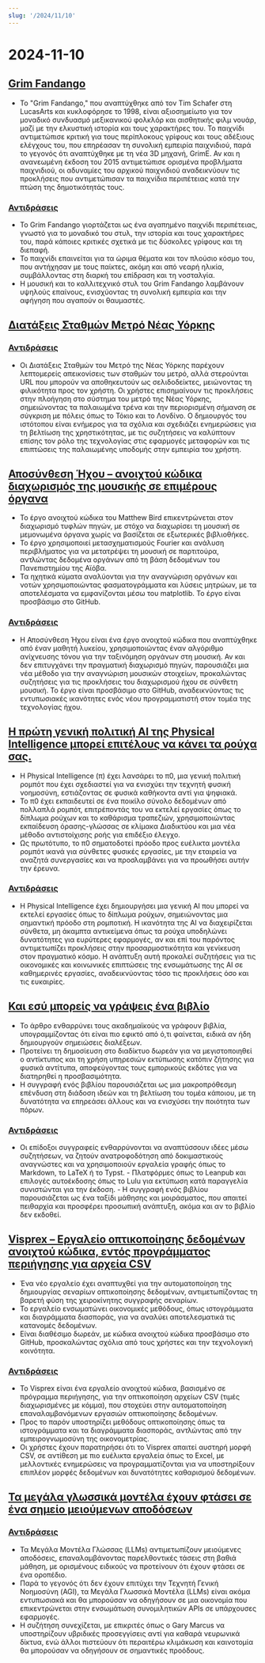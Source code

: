 ```yaml
---
slug: '/2024/11/10'
---
```


# 2024-11-10

## [Grim Fandango](https://www.filfre.net/2024/11/grim-fandango/)

- Το "Grim Fandango," που αναπτύχθηκε από τον Tim Schafer στη LucasArts και κυκλοφόρησε το 1998, είναι αξιοσημείωτο για τον μοναδικό συνδυασμό μεξικανικού φολκλόρ και αισθητικής φιλμ νουάρ, μαζί με την ελκυστική ιστορία και τους χαρακτήρες του. Το παιχνίδι αντιμετώπισε κριτική για τους περίπλοκους γρίφους και τους αδέξιους ελέγχους του, που επηρέασαν τη συνολική εμπειρία παιχνιδιού, παρά το γεγονός ότι αναπτύχθηκε με τη νέα 3D μηχανή, GrimE. Αν και η ανανεωμένη έκδοση του 2015 αντιμετώπισε ορισμένα προβλήματα παιχνιδιού, οι αδυναμίες του αρχικού παιχνιδιού αναδεικνύουν τις προκλήσεις που αντιμετώπισαν τα παιχνίδια περιπέτειας κατά την πτώση της δημοτικότητάς τους.

### [Αντιδράσεις](https://news.ycombinator.com/item?id=42097261)

- Το Grim Fandango γιορτάζεται ως ένα αγαπημένο παιχνίδι περιπέτειας, γνωστό για το μοναδικό του στυλ, την ιστορία και τους χαρακτήρες του, παρά κάποιες κριτικές σχετικά με τις δύσκολες γρίφους και τη διεπαφή.
- Το παιχνίδι επαινείται για τα ώριμα θέματα και τον πλούσιο κόσμο του, που αντήχησαν με τους παίκτες, ακόμη και από νεαρή ηλικία, συμβάλλοντας στη διαρκή του επίδραση και τη νοσταλγία.
- Η μουσική και το καλλιτεχνικό στυλ του Grim Fandango λαμβάνουν υψηλούς επαίνους, ενισχύοντας τη συνολική εμπειρία και την αφήγηση που αγαπούν οι θαυμαστές.

## [Διατάξεις Σταθμών Μετρό Νέας Υόρκης](http://www.projectsubwaynyc.com/gallery)

### [Αντιδράσεις](https://news.ycombinator.com/item?id=42096717)

- Οι Διατάξεις Σταθμών του Μετρό της Νέας Υόρκης παρέχουν λεπτομερείς απεικονίσεις των σταθμών του μετρό, αλλά στερούνται URL που μπορούν να αποθηκευτούν ως σελιδοδείκτες, μειώνοντας τη φιλικότητα προς τον χρήστη. Οι χρήστες επισημαίνουν τις προκλήσεις στην πλοήγηση στο σύστημα του μετρό της Νέας Υόρκης, σημειώνοντας τα παλαιωμένα τρένα και την περιορισμένη σήμανση σε σύγκριση με πόλεις όπως το Τόκιο και το Λονδίνο. Ο δημιουργός του ιστότοπου είναι ενήμερος για τα σχόλια και σχεδιάζει ενημερώσεις για τη βελτίωση της χρηστικότητας, με τις συζητήσεις να καλύπτουν επίσης τον ρόλο της τεχνολογίας στις εφαρμογές μεταφορών και τις επιπτώσεις της παλαιωμένης υποδομής στην εμπειρία του χρήστη.

## [Αποσύνθεση Ήχου – ανοιχτού κώδικα διαχωρισμός της μουσικής σε επιμέρους όργανα](https://matthew-bird.com/blogs/Audio-Decomposition.html)

- Το έργο ανοιχτού κώδικα του Matthew Bird επικεντρώνεται στον διαχωρισμό τυφλών πηγών, με στόχο να διαχωρίσει τη μουσική σε μεμονωμένα όργανα χωρίς να βασίζεται σε εξωτερικές βιβλιοθήκες.
- Το έργο χρησιμοποιεί μετασχηματισμούς Fourier και ανάλυση περιβλήματος για να μετατρέψει τη μουσική σε παρτιτούρα, αντλώντας δεδομένα οργάνων από τη βάση δεδομένων του Πανεπιστημίου της Αϊόβα.
- Τα ηχητικά κύματα αναλύονται για την αναγνώριση οργάνων και νοτών χρησιμοποιώντας φασματογράμματα και λύσεις μητρώων, με τα αποτελέσματα να εμφανίζονται μέσω του matplotlib. Το έργο είναι προσβάσιμο στο GitHub.

### [Αντιδράσεις](https://news.ycombinator.com/item?id=42098491)

- Η Αποσύνθεση Ήχου είναι ένα έργο ανοιχτού κώδικα που αναπτύχθηκε από έναν μαθητή λυκείου, χρησιμοποιώντας έναν αλγόριθμο ανίχνευσης τόνου για την ταξινόμηση οργάνων στη μουσική. Αν και δεν επιτυγχάνει την πραγματική διαχωρισμό πηγών, παρουσιάζει μια νέα μέθοδο για την αναγνώριση μουσικών στοιχείων, προκαλώντας συζητήσεις για τις προκλήσεις του διαχωρισμού ήχου σε σύνθετη μουσική. Το έργο είναι προσβάσιμο στο GitHub, αναδεικνύοντας τις εντυπωσιακές ικανότητες ενός νέου προγραμματιστή στον τομέα της τεχνολογίας ήχου.

## [Η πρώτη γενική πολιτική AI της Physical Intelligence μπορεί επιτέλους να κάνει τα ρούχα σας.](https://www.physicalintelligence.company/blog/pi0)

- Η Physical Intelligence (π) έχει λανσάρει το π0, μια γενική πολιτική ρομπότ που έχει σχεδιαστεί για να ενισχύει την τεχνητή φυσική νοημοσύνη, εστιάζοντας σε φυσικά καθήκοντα αντί για ψηφιακά.
- Το π0 έχει εκπαιδευτεί σε ένα ποικίλο σύνολο δεδομένων από πολλαπλά ρομπότ, επιτρέποντάς του να εκτελεί εργασίες όπως το δίπλωμα ρούχων και το καθάρισμα τραπεζιών, χρησιμοποιώντας εκπαίδευση όρασης-γλώσσας σε κλίμακα Διαδικτύου και μια νέα μέθοδο αντιστοίχισης ροής για επιδέξιο έλεγχο.
- Ως πρωτότυπο, το π0 σηματοδοτεί πρόοδο προς ευέλικτα μοντέλα ρομπότ ικανά για σύνθετες φυσικές εργασίες, με την εταιρεία να αναζητά συνεργασίες και να προσλαμβάνει για να προωθήσει αυτήν την έρευνα.

### [Αντιδράσεις](https://news.ycombinator.com/item?id=42098236)

- Η Physical Intelligence έχει δημιουργήσει μια γενική AI που μπορεί να εκτελεί εργασίες όπως το δίπλωμα ρούχων, σημειώνοντας μια σημαντική πρόοδο στη ρομποτική. Η ικανότητα της AI να διαχειρίζεται σύνθετα, μη άκαμπτα αντικείμενα όπως τα ρούχα υποδηλώνει δυνατότητες για ευρύτερες εφαρμογές, αν και επί του παρόντος αντιμετωπίζει προκλήσεις στην προσαρμοστικότητα και γενίκευση στον πραγματικό κόσμο. Η ανάπτυξη αυτή προκαλεί συζητήσεις για τις οικονομικές και κοινωνικές επιπτώσεις της ενσωμάτωσης της AI σε καθημερινές εργασίες, αναδεικνύοντας τόσο τις προκλήσεις όσο και τις ευκαιρίες.

## [Και εσύ μπορείς να γράψεις ένα βιβλίο](https://parentheticallyspeaking.org/articles/write-a-book/)

- Το άρθρο ενθαρρύνει τους ακαδημαϊκούς να γράφουν βιβλία, υπογραμμίζοντας ότι είναι πιο εφικτό από ό,τι φαίνεται, ειδικά αν ήδη δημιουργούν σημειώσεις διαλέξεων.
- Προτείνει τη δημοσίευση στο διαδίκτυο δωρεάν για να μεγιστοποιηθεί ο αντίκτυπος και τη χρήση υπηρεσιών εκτύπωσης κατόπιν ζήτησης για φυσικά αντίτυπα, αποφεύγοντας τους εμπορικούς εκδότες για να διατηρηθεί η προσβασιμότητα.
- Η συγγραφή ενός βιβλίου παρουσιάζεται ως μια μακροπρόθεσμη επένδυση στη διάδοση ιδεών και τη βελτίωση του τομέα κάποιου, με τη δυνατότητα να επηρεάσει άλλους και να ενισχύσει την ποιότητα των πόρων.

### [Αντιδράσεις](https://news.ycombinator.com/item?id=42096915)

- Οι επίδοξοι συγγραφείς ενθαρρύνονται να αναπτύσσουν ιδέες μέσω συζητήσεων, να ζητούν ανατροφοδότηση από δοκιμαστικούς αναγνώστες και να χρησιμοποιούν εργαλεία γραφής όπως το Markdown, το LaTeX ή το Typst. - Πλατφόρμες όπως το Leanpub και επιλογές αυτοέκδοσης όπως το Lulu για εκτύπωση κατά παραγγελία συνιστώνται για την έκδοση. - Η συγγραφή ενός βιβλίου παρουσιάζεται ως ένα ταξίδι μάθησης και μοιράσματος, που απαιτεί πειθαρχία και προσφέρει προσωπική ανάπτυξη, ακόμα και αν το βιβλίο δεν εκδοθεί.

## [Visprex – Εργαλείο οπτικοποίησης δεδομένων ανοιχτού κώδικα, εντός προγράμματος περιήγησης για αρχεία CSV](https://docs.visprex.com/)

- Ένα νέο εργαλείο έχει αναπτυχθεί για την αυτοματοποίηση της δημιουργίας σεναρίων οπτικοποίησης δεδομένων, αντιμετωπίζοντας τη βαρετή φύση της χειροκίνητης συγγραφής σεναρίων.
- Το εργαλείο ενσωματώνει οικονομικές μεθόδους, όπως ιστογράμματα και διαγράμματα διασποράς, για να αναλύει αποτελεσματικά τις κατανομές δεδομένων.
- Είναι διαθέσιμο δωρεάν, με κώδικα ανοιχτού κώδικα προσβάσιμο στο GitHub, προσκαλώντας σχόλια από τους χρήστες και την τεχνολογική κοινότητα.

### [Αντιδράσεις](https://news.ycombinator.com/item?id=42096837)

- Το Visprex είναι ένα εργαλείο ανοιχτού κώδικα, βασισμένο σε πρόγραμμα περιήγησης, για την οπτικοποίηση αρχείων CSV (τιμές διαχωρισμένες με κόμμα), που στοχεύει στην αυτοματοποίηση επαναλαμβανόμενων εργασιών οπτικοποίησης δεδομένων.
- Προς το παρόν υποστηρίζει μεθόδους οπτικοποίησης όπως τα ιστογράμματα και τα διαγράμματα διασποράς, αντλώντας από την εμπειρογνωμοσύνη της οικονομετρίας.
- Οι χρήστες έχουν παρατηρήσει ότι το Visprex απαιτεί αυστηρή μορφή CSV, σε αντίθεση με πιο ευέλικτα εργαλεία όπως το Excel, με μελλοντικές ενημερώσεις να προγραμματίζονται για να υποστηρίξουν επιπλέον μορφές δεδομένων και δυνατότητες καθαρισμού δεδομένων.

## [Τα μεγάλα γλωσσικά μοντέλα έχουν φτάσει σε ένα σημείο μειούμενων αποδόσεων](https://garymarcus.substack.com/p/confirmed-llms-have-indeed-reached)

### [Αντιδράσεις](https://news.ycombinator.com/item?id=42097774)

- Τα Μεγάλα Μοντέλα Γλώσσας (LLMs) αντιμετωπίζουν μειούμενες αποδόσεις, επαναλαμβάνοντας παρελθοντικές τάσεις στη βαθιά μάθηση, με ορισμένους ειδικούς να προτείνουν ότι έχουν φτάσει σε ένα οροπέδιο.
- Παρά το γεγονός ότι δεν έχουν επιτύχει την Τεχνητή Γενική Νοημοσύνη (AGI), τα Μεγάλα Γλωσσικά Μοντέλα (LLMs) είναι ακόμα εντυπωσιακά και θα μπορούσαν να οδηγήσουν σε μια οικονομία που επικεντρώνεται στην ενσωμάτωση συνομιλητικών APIs σε υπάρχουσες εφαρμογές.
- Η συζήτηση συνεχίζεται, με επικριτές όπως ο Gary Marcus να υποστηρίζουν υβριδικές προσεγγίσεις αντί για καθαρά νευρωνικά δίκτυα, ενώ άλλοι πιστεύουν ότι περαιτέρω κλιμάκωση και καινοτομία θα μπορούσαν να οδηγήσουν σε σημαντικές προόδους.

<head>
  <meta property="og:title" content="Grim Fandango" />
  <meta property="og:type" content="website" />
  <meta property="og:image" content="https://og.cho.sh/api/og/?title=Grim%20Fandango&subheading=%CE%9A%CF%85%CF%81%CE%B9%CE%B1%CE%BA%CE%AE%2010%20%CE%9D%CE%BF%CE%B5%CE%BC%CE%B2%CF%81%CE%AF%CE%BF%CF%85%202024%3A%20%CE%A0%CE%B5%CF%81%CE%AF%CE%BB%CE%B7%CF%88%CE%B7%20Hacker%20News" />
</head>
